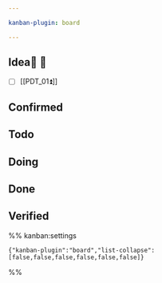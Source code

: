 ```yaml
---

kanban-plugin: board

---
```


## Idea🛫 🔼

- [ ] [[PDT_01⏫]]


## Confirmed



## Todo



## Doing



## Done



## Verified





%% kanban:settings
```
{"kanban-plugin":"board","list-collapse":[false,false,false,false,false,false]}
```
%%